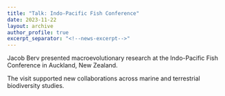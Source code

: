 ```yaml
---
title: "Talk: Indo-Pacific Fish Conference"
date: 2023-11-22
layout: archive
author_profile: true
excerpt_separator: "<!--news-excerpt-->"
---
```

Jacob Berv presented macroevolutionary research at the Indo-Pacific Fish Conference in Auckland, New Zealand.

<!--news-excerpt-->
The visit supported new collaborations across marine and terrestrial biodiversity studies.
